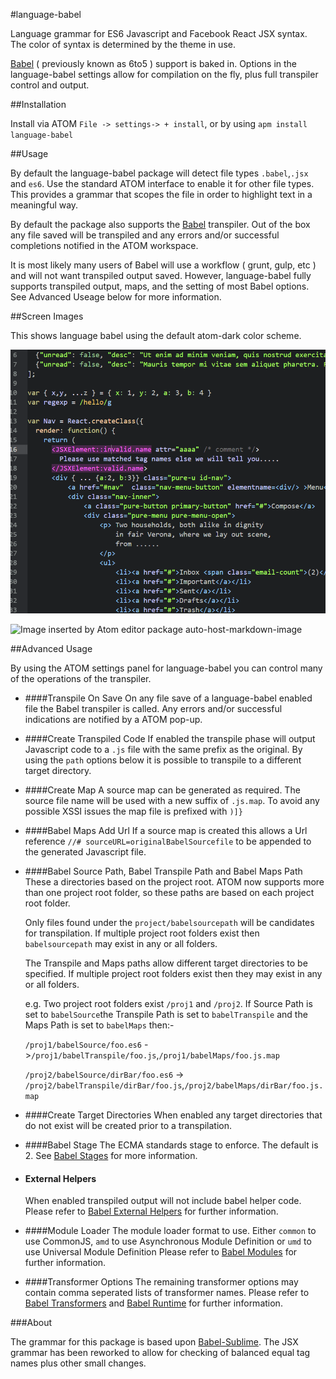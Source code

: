 #language-babel

Language grammar for ES6 Javascript and Facebook React JSX syntax. The color of syntax is determined by the theme in use.

[Babel](http://babeljs.io/) ( previously known as 6to5 ) support is baked in. Options in the
language-babel settings allow for compilation on the fly, plus full transpiler control and output.

##Installation

Install via ATOM `File -> settings-> + install`, or by using `apm install language-babel`

##Usage

By default the language-babel package will detect file types `.babel`,`.jsx` and `es6`. Use the standard ATOM interface to enable it for other file types. This provides a grammar that scopes the file in order to highlight text in a meaningful way.

By default the package also supports the [Babel](http://babeljs.io/) transpiler. Out of the box any file saved will be transpiled and any errors and/or successful completions notified in the ATOM workspace.

It is most likely many users of Babel will use a workflow ( grunt, gulp, etc ) and will not want transpiled output saved. However, language-babel fully supports transpiled output, maps, and the setting of most Babel options. See Advanced Useage below for more information.

##Screen Images

This shows language babel using the default atom-dark color scheme.

![ScreenShot](/screen-images/Babel.gif)

![Image inserted by Atom editor package auto-host-markdown-image](http://i.imgur.com/RpGdKxf.gif)

##Advanced Usage

By using the ATOM settings panel for language-babel you can control many of the operations of the transpiler.

* ####Transpile On Save
  On any file save of a language-babel enabled file the Babel transpiler  is called. Any errors and/or successful indications are notified by a ATOM pop-up.

* ####Create Transpiled Code
  If enabled the transpile phase will output Javascript code to a `.js` file with the same prefix as the original. By using the `path` options below it is possible to transpile to a different target directory.

* ####Create Map
  A source map can be generated as required. The source file name will be used with a new suffix of `.js.map`. To avoid any possible XSSI issues the map file is prefixed with `)]}`

* ####Babel Maps Add Url
  If a source map is created this allows a Url reference `//# sourceURL=originalBabelSourcefile` to be appended to the generated Javascript file.  

* ####Babel Source Path, Babel Transpile Path and Babel Maps Path
  These a directories based on the project root. ATOM now supports more than one project root folder, so these paths are based on each project root folder.

  Only files found under the `project/babelsourcepath` will be candidates for transpilation. If multiple project root folders exist then `babelsourcepath` may exist in any or all folders.

  The Transpile and Maps paths allow different target directories to be specified. If multiple project root folders exist then they may exist in any or all folders.

  e.g. Two project root folders exist `/proj1` and `/proj2`. If Source Path is set to `babelSource`the Transpile Path is set to `babelTranspile` and the Maps Path is set to `babelMaps` then:-

  `/proj1/babelSource/foo.es6` ->`/proj1/babelTranspile/foo.js`,`/proj1/babelMaps/foo.js.map`

  `/proj2/babelSource/dirBar/foo.es6` -> `/proj2/babelTranspile/dirBar/foo.js`,`/proj2/babelMaps/dirBar/foo.js.map`

* ####Create Target Directories
  When enabled any target directories that do not exist will be created prior to a transpilation.

* ####Babel Stage
  The ECMA standards stage to enforce. The default is 2. See [Babel Stages](http://babeljs.io/docs/usage/experimental/) for more information.

* #### External Helpers
  When enabled transpiled output will not include babel helper code.   Please refer to [Babel External Helpers](http://babeljs.io/docs/usage/external-helpers/) for further information.

* ####Module Loader
  The module loader format to use. Either `common` to use CommonJS, `amd` to use Asynchronous Module Definition or `umd` to use Universal Module Definition   Please refer to [Babel Modules](http://babeljs.io/docs/usage/modules/) for further information.

* ####Transformer Options
  The remaining transformer options may contain comma seperated lists of transformer names.
  Please refer to [Babel Transformers](http://babeljs.io/docs/usage/transformers/) and [Babel Runtime](http://babeljs.io/docs/usage/runtime/) for further information.

###About

The grammar for this package is based upon [Babel-Sublime](https://github.com/babel/babel-sublime). The JSX grammar has been reworked to allow for checking of balanced equal tag names plus other small changes.
